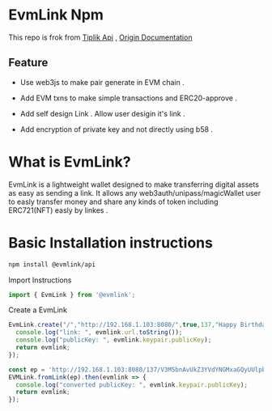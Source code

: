 # EvmLink Npm

This repo is frok from [Tiplik Api](https://github.com/TipLink/tiplink-api) , [Origin Documentation](https://docs.tiplink.io)

## Feature

- Use web3js to make pair generate in EVM chain .

- Add EVM txns to make  simple transactions and ERC20-approve .

- Add self design Link . Allow user desigin it's link . 

- Add encryption of private key and not directly using b58 .

# What is EvmLink?

EvmLink is a lightweight wallet designed to make transferring digital assets as easy as sending a link. It allows any web3auth/unipass/magicWallet user to easly transfer money and share any kinds of token including ERC721(NFT) easly by linkes . 

# Basic Installation instructions
```bash
npm install @evmlink/api
```
Import Instructions
```js
import { EvmLink } from '@evmlink';
```
Create a EvmLink
```js
EvmLink.create("/","http://192.168.1.103:8080/",true,137,"Happy Birthday !").then(evmlink => {
  console.log("link: ", evmlink.url.toString());
  console.log("publicKey: ", evmlink.keypair.publicKey);
  return evmlink;
});
```
```js
const ep = 'http://192.168.1.103:8080/137/V3M5bnAvUkZ3YVdYNGMxaGQyUUlpbHd4U2ppYXV1bXhXdURVdG54bHVSTXh1U2NJK2JWVTc4bThrczJUY3UxTWZQdlNxTjVaTzhkYkJrbWI3dE8rK2o5dWo3cUlpT243UHU0RkhSY29rWFE9/3413/SGFwcHkgQmlydGhkYXkgIQ==/';
EVMLink.fromLink(ep).then(evmlink => {
  console.log("converted publicKey: ", evmlink.keypair.publicKey);
  return evmlink;
});
```
